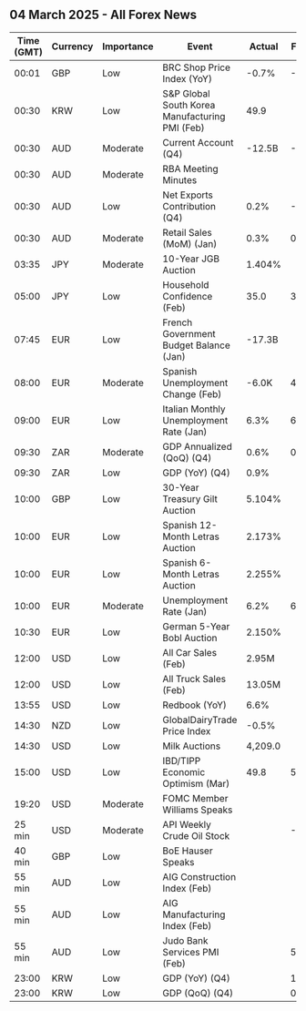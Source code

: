 ## 04 March 2025 - All Forex News

| Time (GMT) | Currency | Importance | Event | Actual | Forecast | Previous |
|------|----------|------------|-------|--------|----------|----------|
| 00:01 | GBP | Low | BRC Shop Price Index (YoY) | -0.7% | -0.5% | -0.7% |
| 00:30 | KRW | Low | S&P Global South Korea Manufacturing PMI (Feb) | 49.9 |  | 50.3 |
| 00:30 | AUD | Moderate | Current Account (Q4) | -12.5B | -11.8B | -13.9B |
| 00:30 | AUD | Moderate | RBA Meeting Minutes |  |  |  |
| 00:30 | AUD | Low | Net Exports Contribution (Q4) | 0.2% | -0.1% | 0.1% |
| 00:30 | AUD | Moderate | Retail Sales (MoM) (Jan) | 0.3% | 0.3% | -0.1% |
| 03:35 | JPY | Moderate | 10-Year JGB Auction | 1.404% |  | 1.260% |
| 05:00 | JPY | Low | Household Confidence (Feb) | 35.0 | 35.2 | 35.2 |
| 07:45 | EUR | Low | French Government Budget Balance (Jan) | -17.3B |  | -156.3B |
| 08:00 | EUR | Moderate | Spanish Unemployment Change (Feb) | -6.0K | 45.2K | 38.7K |
| 09:00 | EUR | Low | Italian Monthly Unemployment Rate (Jan) | 6.3% | 6.2% | 6.4% |
| 09:30 | ZAR | Moderate | GDP Annualized (QoQ) (Q4) | 0.6% | 0.9% | -0.1% |
| 09:30 | ZAR | Low | GDP (YoY) (Q4) | 0.9% |  | 0.4% |
| 10:00 | GBP | Low | 30-Year Treasury Gilt Auction | 5.104% |  | 5.198% |
| 10:00 | EUR | Low | Spanish 12-Month Letras Auction | 2.173% |  | 2.221% |
| 10:00 | EUR | Low | Spanish 6-Month Letras Auction | 2.255% |  | 2.355% |
| 10:00 | EUR | Moderate | Unemployment Rate (Jan) | 6.2% | 6.3% | 6.2% |
| 10:30 | EUR | Low | German 5-Year Bobl Auction | 2.150% |  | 2.170% |
| 12:00 | USD | Low | All Car Sales (Feb) | 2.95M |  | 2.83M |
| 12:00 | USD | Low | All Truck Sales (Feb) | 13.05M |  | 12.67M |
| 13:55 | USD | Low | Redbook (YoY) | 6.6% |  | 6.2% |
| 14:30 | NZD | Low | GlobalDairyTrade Price Index | -0.5% |  | -0.6% |
| 14:30 | USD | Low | Milk Auctions | 4,209.0 |  | 4,370.0 |
| 15:00 | USD | Low | IBD/TIPP Economic Optimism (Mar) | 49.8 | 53.1 | 52.0 |
| 19:20 | USD | Moderate | FOMC Member Williams Speaks |  |  |  |
| 25 min | USD | Moderate | API Weekly Crude Oil Stock |  | -0.300M | -0.640M |
| 40 min | GBP | Low | BoE Hauser Speaks |  |  |  |
| 55 min | AUD | Low | AIG Construction Index (Feb) |  |  | -20.0 |
| 55 min | AUD | Low | AIG Manufacturing Index (Feb) |  |  | -22.7 |
| 55 min | AUD | Low | Judo Bank Services PMI (Feb) |  | 51.4 | 51.2 |
| 23:00 | KRW | Low | GDP (YoY) (Q4) |  | 1.2% | 1.2% |
| 23:00 | KRW | Low | GDP (QoQ) (Q4) |  | 0.1% | 0.1% |
